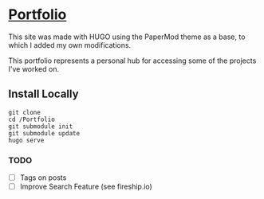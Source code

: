 # [Portfolio](https://xangrab.com/)

This site was made with HUGO using the PaperMod theme as a base, to which I added my own modifications.

This portfolio represents a personal hub for accessing some of the projects I've worked on.

## Install Locally

```
git clone
cd /Portfolio
git submodule init
git submodule update
hugo serve
```

### TODO
- [ ] Tags on posts
- [ ] Improve Search Feature (see fireship.io)
